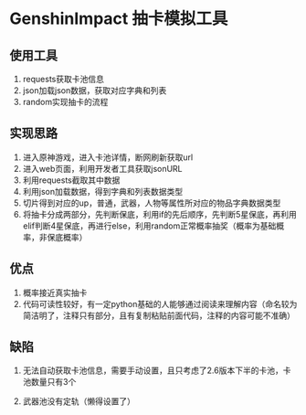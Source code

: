 # GenshinImpact 抽卡模拟工具

## 使用工具

1. requests获取卡池信息
2. json加载json数据，获取对应字典和列表
3. random实现抽卡的流程

## 实现思路

1. 进入原神游戏，进入卡池详情，断网刷新获取url
2. 进入web页面，利用开发者工具获取jsonURL
3. 利用requests截取其中数据
4. 利用json加载数据，得到字典和列表数据类型
5. 切片得到对应的up，普通，武器，人物等属性所对应的物品字典数据类型
6. 将抽卡分成两部分，先判断保底，利用if的先后顺序，先判断5星保底，再利用elif判断4星保底，再进行else，利用random正常概率抽奖（概率为基础概率，非保底概率）

## 优点

1. 概率接近真实抽卡
2. 代码可读性较好，有一定python基础的人能够通过阅读来理解内容（命名较为简洁明了，注释只有部分，且有复制粘贴前面代码，注释的内容可能不准确）

## 缺陷

1. 无法自动获取卡池信息，需要手动设置，且只考虑了2.6版本下半的卡池，卡池数量只有3个

2. 武器池没有定轨（懒得设置了）

   